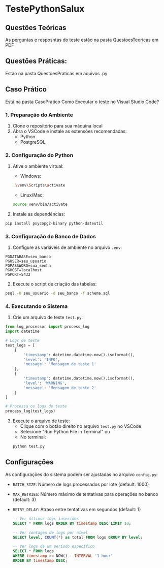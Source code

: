 # TestePythonSalux

## Questões Teóricas
As perguntas e resposntas do teste estão na pasta QuestoesTeoricas em PDF

## Questões Práticas:
Estão na pasta QuestoesPraticas em aquivos .py

## Caso Prático
Está na pasta CasoPratico
Como Executar o teste no Visual Studio Code?

### 1. Preparação do Ambiente

1. Clone o repositório para sua máquina local
2. Abra o VSCode e instale as extensões recomendadas:
   - Python
   - PostgreSQL

### 2. Configuração do Python

1. Ative o ambiente virtual:
   - Windows:
   ```bash
   .\venv\Scripts\activate
   ```
   - Linux/Mac:
   ```bash
   source venv/bin/activate
   ```

2. Instale as dependências:
```bash
pip install psycopg2-binary python-dateutil
```
### 3. Configuração do Banco de Dados

1. Configure as variáveis de ambiente no arquivo `.env`:
```env
PGDATABASE=seu_banco
PGUSER=seu_usuario
PGPASSWORD=sua_senha
PGHOST=localhost
PGPORT=5432
```

2. Execute o script de criação das tabelas:
```bash
psql -U seu_usuario -d seu_banco -f schema.sql
```

### 4. Executando o Sistema

1. Crie um arquivo de teste `test.py`:

```python
from log_processor import process_log
import datetime

# Logs de teste
test_logs = [
    {
        'timestamp': datetime.datetime.now().isoformat(),
        'level': 'INFO',
        'message': 'Mensagem de teste 1'
    },
    {
        'timestamp': datetime.datetime.now().isoformat(),
        'level': 'WARNING',
        'message': 'Mensagem de teste 2'
    }
]

# Processa os logs de teste
process_log(test_logs)
```

3. Execute o arquivo de teste:
   - Clique com o botão direito no arquivo `test.py` no VSCode
   - Selecione "Run Python File in Terminal"
   ou
   - No terminal:
   ```bash
   python test.py
   ```

## Configurações

As configurações do sistema podem ser ajustadas no arquivo `config.py`:

- `BATCH_SIZE`: Número de logs processados por lote (default: 1000)
- `MAX_RETRIES`: Número máximo de tentativas para operações no banco (default: 3)
- `RETRY_DELAY`: Atraso entre tentativas em segundos (default: 1)

   ```sql
   -- Ver últimos logs inseridos
   SELECT * FROM logs ORDER BY timestamp DESC LIMIT 10;

   -- Ver contagem de logs por nível
   SELECT level, COUNT(*) as total FROM logs GROUP BY level;

   -- Ver logs de um período específico
   SELECT * FROM logs 
   WHERE timestamp >= NOW() - INTERVAL '1 hour'
   ORDER BY timestamp DESC;